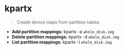 # kpartx
> Create device maps from partition tables
- **Add partition mappings:**
kpartx -a `whole_disk.img`
- **Delete partition mappings:**
kpartx -d `whole_disk.img`
- **List partition mappings:**
kpartx -l `whole_disk.img`
